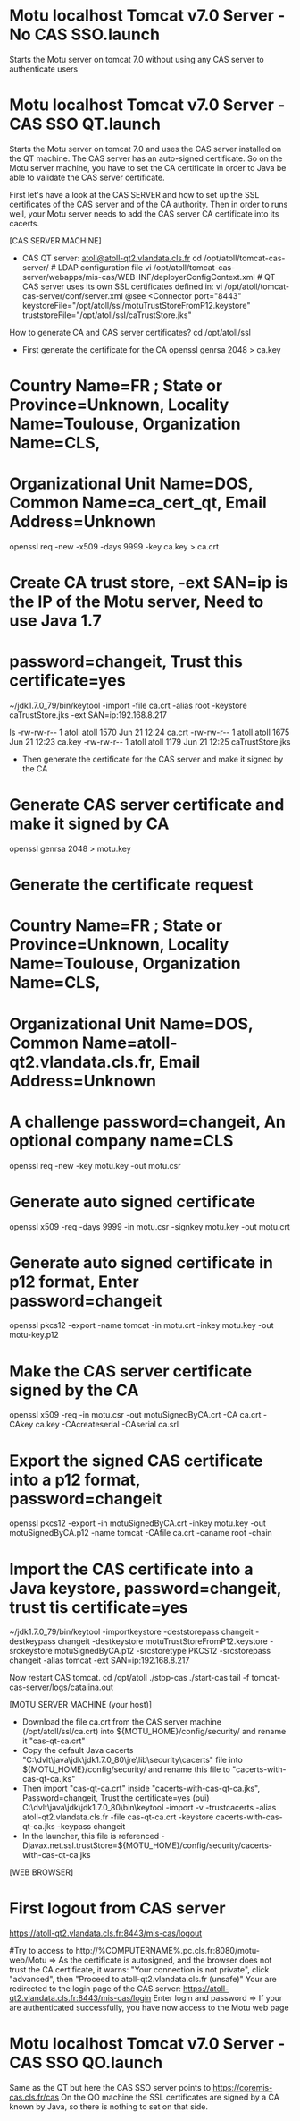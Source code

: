 # Motu localhost Tomcat v7.0 Server - No CAS SSO.launch

Starts the Motu server on tomcat 7.0 without using any CAS server to authenticate users






# Motu localhost Tomcat v7.0 Server - CAS SSO QT.launch

Starts the Motu server on tomcat 7.0 and uses the CAS server installed on the QT machine. 
The CAS server has an auto-signed certificate. 
So on the Motu server machine, you have to set the CA certificate in order to Java be able to validate the CAS server certificate.

First let's have a look at the CAS SERVER and how to set up the SSL certificates of the CAS server and of the CA authority.
Then in order to runs well, your Motu server needs to add the CAS server CA certificate into its cacerts.

[CAS SERVER MACHINE]
- CAS QT server: atoll@atoll-qt2.vlandata.cls.fr
                 cd /opt/atoll/tomcat-cas-server/
                 # LDAP configuration file
                 vi /opt/atoll/tomcat-cas-server/webapps/mis-cas/WEB-INF/deployerConfigContext.xml
                 # QT CAS server uses its own SSL certificates defined in:
                 vi /opt/atoll/tomcat-cas-server/conf/server.xml
	 			 @see <Connector port="8443" 
				                keystoreFile="/opt/atoll/ssl/motuTrustStoreFromP12.keystore"
				                truststoreFile="/opt/atoll/ssl/caTrustStore.jks"


How to generate CA and CAS server certificates?
cd /opt/atoll/ssl
- First generate the certificate for the CA
openssl genrsa 2048 > ca.key
# Country Name=FR ; State or Province=Unknown, Locality Name=Toulouse, Organization Name=CLS, 
# Organizational Unit Name=DOS, Common Name=ca_cert_qt, Email Address=Unknown
openssl req -new -x509 -days 9999 -key ca.key > ca.crt

# Create CA trust store, -ext SAN=ip is the IP of the Motu server, Need to use Java 1.7
# password=changeit, Trust this certificate=yes
~/jdk1.7.0_79/bin/keytool -import -file ca.crt -alias root -keystore caTrustStore.jks  -ext SAN=ip:192.168.8.217

ls
-rw-rw-r-- 1 atoll atoll 1570 Jun 21 12:24 ca.crt
-rw-rw-r-- 1 atoll atoll 1675 Jun 21 12:23 ca.key
-rw-rw-r-- 1 atoll atoll 1179 Jun 21 12:25 caTrustStore.jks

- Then generate the certificate for the CAS server and make it signed by the CA
# Generate CAS server certificate and make it signed by CA
openssl genrsa 2048 > motu.key

# Generate the certificate request
# Country Name=FR ; State or Province=Unknown, Locality Name=Toulouse, Organization Name=CLS, 
# Organizational Unit Name=DOS, Common Name=atoll-qt2.vlandata.cls.fr, Email Address=Unknown
# A challenge password=changeit, An optional company name=CLS
openssl req -new -key motu.key -out motu.csr

 # Generate auto signed certificate
openssl x509 -req -days 9999 -in motu.csr -signkey motu.key -out motu.crt

 # Generate auto signed certificate in p12 format, Enter password=changeit
openssl pkcs12 -export -name tomcat -in motu.crt -inkey motu.key -out motu-key.p12

 # Make the CAS server certificate signed by the CA 
openssl x509 -req -in motu.csr -out motuSignedByCA.crt -CA ca.crt -CAkey ca.key -CAcreateserial -CAserial ca.srl


# Export the signed CAS certificate into a p12 format, password=changeit
openssl pkcs12 -export -in motuSignedByCA.crt -inkey motu.key -out motuSignedByCA.p12 -name tomcat -CAfile ca.crt -caname root -chain
# Import the CAS certificate into a Java keystore, password=changeit, trust tis certificate=yes
~/jdk1.7.0_79/bin/keytool -importkeystore -deststorepass changeit -destkeypass changeit -destkeystore motuTrustStoreFromP12.keystore -srckeystore motuSignedByCA.p12 -srcstoretype PKCS12 -srcstorepass changeit -alias tomcat -ext SAN=ip:192.168.8.217


Now restart CAS tomcat.
cd /opt/atoll
./stop-cas
./start-cas
tail -f tomcat-cas-server/logs/catalina.out







[MOTU SERVER MACHINE (your host)]
- Download the file  ca.crt from the CAS server machine (/opt/atoll/ssl/ca.crt) into ${MOTU_HOME}/config/security/ and rename it "cas-qt-ca.crt"
- Copy the default Java cacerts "C:\dvlt\java\jdk\jdk1.7.0_80\jre\lib\security\cacerts" file into ${MOTU_HOME}/config/security/
  and rename this file to "cacerts-with-cas-qt-ca.jks"
- Then import "cas-qt-ca.crt" inside "cacerts-with-cas-qt-ca.jks", Password=changeit, Trust the certificate=yes (oui)
  C:\dvlt\java\jdk\jdk1.7.0_80\bin\keytool -import -v -trustcacerts -alias atoll-qt2.vlandata.cls.fr -file cas-qt-ca.crt -keystore cacerts-with-cas-qt-ca.jks -keypass changeit
- In the launcher, this file is referenced -Djavax.net.ssl.trustStore=${MOTU_HOME}/config/security/cacerts-with-cas-qt-ca.jks


[WEB BROWSER]
# First logout from CAS server
https://atoll-qt2.vlandata.cls.fr:8443/mis-cas/logout

#Try to access to 
http://%COMPUTERNAME%.pc.cls.fr:8080/motu-web/Motu
=> As the certificate is autosigned, and the browser does not trust the CA certificate, it warns: "Your connection is not private", click "advanced", then "Proceed to atoll-qt2.vlandata.cls.fr (unsafe)"
Your are redirected to the login page of the CAS server: https://atoll-qt2.vlandata.cls.fr:8443/mis-cas/login
Enter login and password
=> If your are authenticated successfully, you have now access to the Motu web page









# Motu localhost Tomcat v7.0 Server - CAS SSO QO.launch

Same as the QT but here the CAS SSO server points to https://coremis-cas.cls.fr/cas
On the QO machine the SSL certificates are signed by a CA known by Java, so there is nothing to set on that side.
